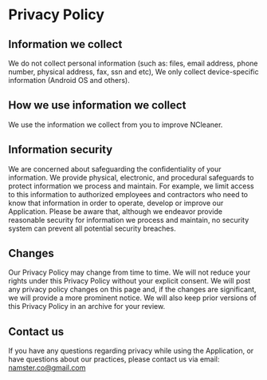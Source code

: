 # Privacy Policy

## Information we collect

We do not collect personal information (such as: files, email address, phone number, physical address, fax, ssn and etc), We only collect device-specific information (Android OS and others).

## How we use information we collect

We use the information we collect from you to improve NCleaner.

## Information security

We are concerned about safeguarding the confidentiality of your information. We provide physical, electronic, and procedural safeguards to protect information we process and maintain. For example, we limit access to this information to authorized employees and contractors who need to know that information in order to operate, develop or improve our Application. Please be aware that, although we endeavor provide reasonable security for information we process and maintain, no security system can prevent all potential security breaches.

## Changes

Our Privacy Policy may change from time to time. We will not reduce your rights under this Privacy Policy without your explicit consent. We will post any privacy policy changes on this page and, if the changes are significant, we will provide a more prominent notice. We will also keep prior versions of this Privacy Policy in an archive for your review.

## Contact us

If you have any questions regarding privacy while using the Application, or have questions about our practices, please contact us via email: namster.co@gmail.com
